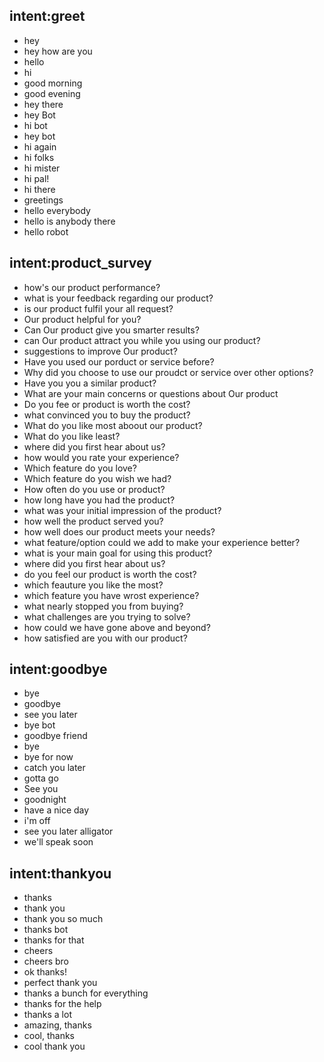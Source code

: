 ## intent:greet
- hey
- hey how are you
- hello
- hi
- good morning
- good evening
- hey there
- hey Bot
- hi bot
- hey bot
- hi again
- hi folks
- hi mister
- hi pal!
- hi there
- greetings
- hello everybody
- hello is anybody there
- hello robot


## intent:product_survey
- how's our product performance?
- what is your feedback regarding our product?
- is our product fulfil your all request?
- Our product helpful for you?
- Can Our product give you smarter results?
- can Our product attract you while you using our product?
- suggestions to improve Our product?
- Have you used our porduct or service before?
- Why did you choose to use our proudct or service over other options?
- Have you you a similar product?
- What are your main concerns or questions about Our product
- Do you fee or product is worth the cost?
- what convinced you to buy the product?
- What do you like most aboout our product?
- What do you like least?
- where did you first hear about us?
- how would you rate your experience?
- Which feature do you love?
- Which feature do you wish we had?
- How often do you use or product?
- how long have you had the product?
- what was your initial impression of the product?
- how well the product served you?
- how well does our product meets your needs?
- what feature/option could we add to make your experience better?
- what is your main goal for using this product?
- where did you first hear about us?
- do you feel our product is worth the cost?
- which feauture you like the most?
- which feature you have wrost experience?
- what nearly stopped you from buying?
- what challenges are you trying to solve?
- how could we have gone above and beyond?
- how satisfied are you with our product?


## intent:goodbye
- bye
- goodbye
- see you later
- bye bot
- goodbye friend
- bye
- bye for now
- catch you later
- gotta go
- See you
- goodnight
- have a nice day
- i'm off
- see you later alligator
- we'll speak soon

## intent:thankyou
- thanks
- thank you
- thank you so much
- thanks bot
- thanks for that
- cheers
- cheers bro
- ok thanks!
- perfect thank you
- thanks a bunch for everything
- thanks for the help
- thanks a lot
- amazing, thanks
- cool, thanks
- cool thank you
